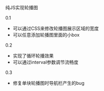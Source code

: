 纯JS实现轮播图 

0.1 
- 可以通过CSS来修改轮播图展示区域的宽度
- 可以任意添加轮播图里面的小box

0.2

- 实现了循环轮播效果
- 可以通过interval参数调节流畅度

0.3

- 修复单块轮播图时导航栏产生的bug